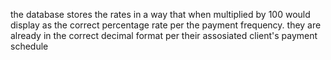 the database stores the rates in a way that when multiplied by 100 would display as the correct percentage rate per the payment frequency. they are already in the correct decimal format per their assosiated client's payment schedule 